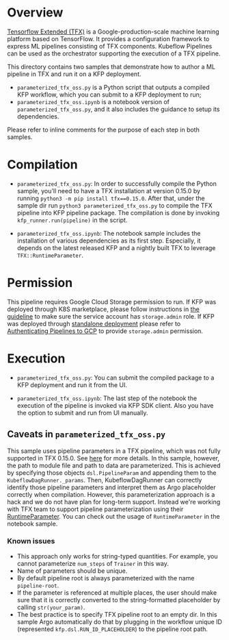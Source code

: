 # Overview
[Tensorflow Extended (TFX)](https://github.com/tensorflow/tfx) is a Google-production-scale machine
learning platform based on TensorFlow. It provides a configuration framework to express ML pipelines
consisting of TFX components. Kubeflow Pipelines can be used as the orchestrator supporting the 
execution of a TFX pipeline.

This directory contains two samples that demonstrate how to author a ML pipeline in TFX and run it 
on a KFP deployment. 
* `parameterized_tfx_oss.py` is a Python script that outputs a compiled KFP workflow, which you can
  submit to a KFP deployment to run;
* `parameterized_tfx_oss.ipynb` is a notebook version of `parameterized_tfx_oss.py`, and it also
  includes the guidance to setup its dependencies.

Please refer to inline comments for the purpose of each step in both samples.

# Compilation
* `parameterized_tfx_oss.py`: 
In order to successfully compile the Python sample, you'll need to have a TFX installation at 
version 0.15.0 by running `python3 -m pip install tfx==0.15.0`. After that, under the sample dir run
`python3 parameterized_tfx_oss.py` to compile the TFX pipeline into KFP pipeline package.
The compilation is done by invoking `kfp_runner.run(pipeline)` in the script.

* `parameterized_tfx_oss.ipynb`:
The notebook sample includes the installation of various dependencies as its first step. Especially,
it depends on the latest released KFP and a nightly built TFX to leverage `TFX::RuntimeParameter`.

# Permission
This pipeline requires Google Cloud Storage permission to run. 
If KFP was deployed through K8S marketplace, please follow instructions in 
[the guideline](https://github.com/kubeflow/pipelines/blob/master/manifests/gcp_marketplace/guide.md#gcp-service-account-credentials)
to make sure the service account has `storage.admin` role.
If KFP was deployed through 
[standalone deployment](https://github.com/kubeflow/pipelines/tree/master/manifests/kustomize) 
please refer to [Authenticating Pipelines to GCP](https://www.kubeflow.org/docs/gke/authentication-pipelines/)
to provide `storage.admin` permission.

# Execution
* `parameterized_tfx_oss.py`:
You can submit the compiled package to a KFP deployment and run it from the UI.

* `parameterized_tfx_oss.ipynb`:
The last step of the notebook the execution of the pipeline is invoked via KFP SDK client. Also you
have the option to submit and run from UI manually.

## Caveats in `parameterized_tfx_oss.py`
This sample uses pipeline parameters in a TFX pipeline, which was not fully supported in TFX 0.15.0. 
See [here](https://github.com/tensorflow/tfx/issues/362) for more details. In this sample, however,
the path to module file and path to data are parameterized. This is achieved by specifying those
objects `dsl.PipelineParam` and appending them to the `KubeflowDagRunner._params`. Then, 
KubeflowDagRunner can correctly identify those pipeline parameters and interpret them as Argo
placeholder correctly when compilation. However, this parameterization approach is a hack and 
we do not have plan for long-term support. Instead we're working with TFX team to support 
pipeline parameterization using their 
[RuntimeParameter](https://github.com/tensorflow/tfx/blob/592e05ea544d05f28d108ab74ebca70540854917/tfx/orchestration/data_types.py#L158).
You can check out the usage of `RuntimeParameter` in the notebook sample.

### Known issues
* This approach only works for string-typed quantities. For example, you cannot parameterize 
`num_steps` of `Trainer` in this way.
* Name of parameters should be unique.
* By default pipeline root is always parameterized with the name `pipeline-root`.
* If the parameter is referenced at multiple places, the user should
make sure that it is correctly converted to the string-formatted placeholder by
calling `str(your_param)`.
* The best practice is to specify TFX pipeline root to an empty dir. In this sample Argo 
automatically do that by plugging in the 
workflow unique ID (represented `kfp.dsl.RUN_ID_PLACEHOLDER`) to the pipeline root path.
